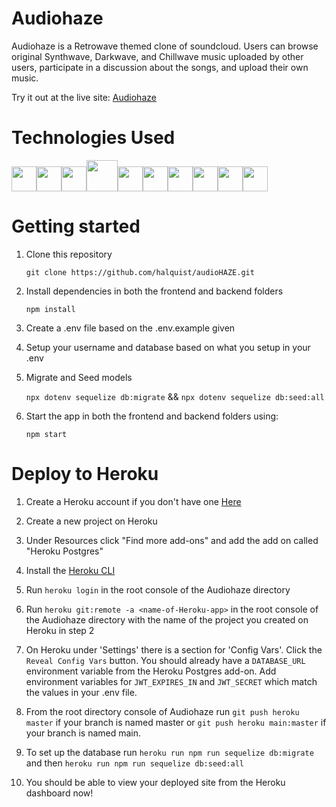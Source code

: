 # Audiohaze
Audiohaze is a Retrowave themed clone of soundcloud. Users can browse original Synthwave, Darkwave, and Chillwave music uploaded by other users, participate in a discussion about the songs, and upload their own music.

Try it out at the live site: [Audiohaze](https://audiohaze.herokuapp.com/)

# Technologies Used

<img  src="https://cdn.jsdelivr.net/gh/devicons/devicon/icons/react/react-original.svg"  height=40/><img  src="https://cdn.jsdelivr.net/gh/devicons/devicon/icons/javascript/javascript-original.svg"  height=40/><img src="https://cdn.jsdelivr.net/gh/devicons/devicon/icons/nodejs/nodejs-plain-wordmark.svg" height=40/><img src="https://cdn.jsdelivr.net/gh/devicons/devicon/icons/express/express-original-wordmark.svg" height=50/><img  src="https://cdn.jsdelivr.net/gh/devicons/devicon/icons/postgresql/postgresql-original.svg"  height=40/><img  src="https://cdn.jsdelivr.net/gh/devicons/devicon/icons/sequelize/sequelize-original.svg"  height=40/><img  src="https://cdn.jsdelivr.net/gh/devicons/devicon/icons/css3/css3-original.svg"  height=40/><img  src="https://cdn.jsdelivr.net/gh/devicons/devicon/icons/html5/html5-original.svg"  height=40/><img  src="https://cdn.jsdelivr.net/gh/devicons/devicon/icons/git/git-original.svg"  height=40/><img  src="https://cdn.jsdelivr.net/gh/devicons/devicon/icons/vscode/vscode-original.svg"  height=40/>

# Getting started

1. Clone this repository

   `git clone https://github.com/halquist/audioHAZE.git`

2. Install dependencies in both the frontend and backend folders

   `npm install`

3. Create a .env file based on the .env.example given

4. Setup your username and database based on what you setup in your .env

5. Migrate and Seed models

   `npx dotenv sequelize db:migrate` &&
   `npx dotenv sequelize db:seed:all`

6. Start the app in both the frontend and backend folders using:

   `npm start`

# Deploy to Heroku

1. Create a Heroku account if you don't have one [Here](https://signup.heroku.com/)

2. Create a new project on Heroku

3. Under Resources click "Find more add-ons" and add the add on called "Heroku Postgres"

4. Install the [Heroku CLI](https://devcenter.heroku.com/articles/heroku-cli)

5. Run `heroku login` in the root console of the Audiohaze directory

5. Run `heroku git:remote -a <name-of-Heroku-app>` in the root console of the Audiohaze directory with the name of the project you created on Heroku in step 2

6. On Heroku under 'Settings' there is a section for 'Config Vars'. Click the `Reveal Config Vars` button. You should already have a `DATABASE_URL` environment variable from the Heroku Postgres add-on. Add environment variables for `JWT_EXPIRES_IN` and `JWT_SECRET` which match the values in your .env file.

7. From the root directory console of Audiohaze run `git push heroku master` if your branch is named master or `git push heroku main:master` if your branch is named main.

8. To set up the database run `heroku run npm run sequelize db:migrate` and then `heroku run npm run sequelize db:seed:all`

9. You should be able to view your deployed site from the Heroku dashboard now!
